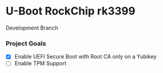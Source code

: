 # U-Boot RockChip rk3399
Development Branch

### Project Goals
*[x] Enable UEFI Secure Boot with Root CA only on a Yubikey
*[ ] Enable TPM Support
